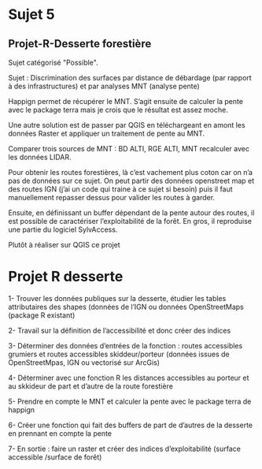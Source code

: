 # Sujet 5
## Projet-R-Desserte forestière
Sujet catégorisé "Possible".

Sujet : Discrimination des surfaces par distance de débardage (par rapport à des infrastructures) et par analyses MNT (analyse pente)

Happign permet de récupérer le MNT. S’agit ensuite de calculer la pente avec le package terra mais je crois que le résultat est assez moche.

Une autre solution est de passer par QGIS en téléchargeant en amont les données Raster et appliquer un traitement de pente au MNT.

Comparer trois sources de MNT : BD ALTI, RGE ALTI, MNT recalculer avec les données LIDAR.

Pour obtenir les routes forestières, là c’est vachement plus coton car on n’a pas de données sur ce sujet. On peut partir des données openstreet map et des routes IGN (j’ai un code qui traine à ce sujet si besoin) puis il faut manuellement repasser dessus pour valider les routes à garder.

Ensuite, en définissant un buffer dépendant de la pente autour des routes, il est possible de caractériser l’exploitabilité de la forêt. En gros, il reproduise une partie du logiciel SylvAccess.

Plutôt à réaliser sur QGIS ce projet

# Projet R desserte

1-	Trouver les données publiques sur la desserte, étudier les tables attributaires des shapes (données de l’IGN ou données OpenStreetMaps (package R existant)

2-	Travail sur la définition de l’accessibilité et donc créer des indices

3-	Déterminer des données d’entrées de la fonction : routes accessibles grumiers et routes accessibles skiddeur/porteur (données issues de OpenStreetMpas, IGN ou vectorisé sur ArcGis)

4-	Déterminer avec une fonction R les distances accessibles au porteur et au skkideur de part et d’autre de la route forestière

5-	Prendre en compte le MNT et calculer la pente avec le package terra de happign

6-	Créer une fonction qui fait des buffers de part de d’autres de la desserte en prennant en compte la pente

7-	En sortie : faire un raster et créer des indices d’exploitabilité (surface accessible /surface de forêt)
